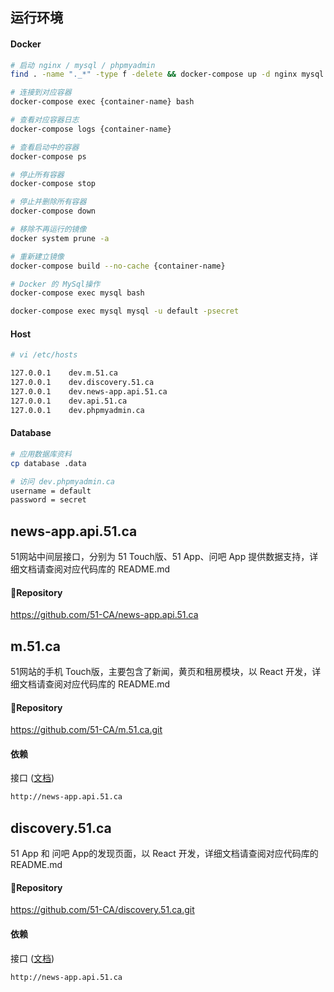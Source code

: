 ## 运行环境

#### Docker

```bash
# 启动 nginx / mysql / phpmyadmin
find . -name "._*" -type f -delete && docker-compose up -d nginx mysql phpmyadmin

# 连接到对应容器
docker-compose exec {container-name} bash

# 查看对应容器日志
docker-compose logs {container-name}

# 查看启动中的容器
docker-compose ps

# 停止所有容器
docker-compose stop

# 停止并删除所有容器
docker-compose down

# 移除不再运行的镜像
docker system prune -a

# 重新建立镜像
docker-compose build --no-cache {container-name}

# Docker 的 MySql操作
docker-compose exec mysql bash

docker-compose exec mysql mysql -u default -psecret

```

#### Host

```bash
# vi /etc/hosts

127.0.0.1    dev.m.51.ca
127.0.0.1    dev.discovery.51.ca
127.0.0.1    dev.news-app.api.51.ca
127.0.0.1    dev.api.51.ca
127.0.0.1    dev.phpmyadmin.ca
```

#### Database

```bash
# 应用数据库资料
cp database .data

# 访问 dev.phpmyadmin.ca
username = default
password = secret
```



## news-app.api.51.ca

51网站中间层接口，分别为 51 Touch版、51 App、问吧 App 提供数据支持，详细文档请查阅对应代码库的 README.md

#### Repository

https://github.com/51-CA/news-app.api.51.ca


## m.51.ca

51网站的手机 Touch版，主要包含了新闻，黄页和租房模块，以 React 开发，详细文档请查阅对应代码库的 README.md

#### Repository

https://github.com/51-CA/m.51.ca.git

#### 依赖
接口 ([文档](https://51dotca.atlassian.net/wiki/spaces/5NA/pages/1048704/51+API))
```bash
http://news-app.api.51.ca
```


## discovery.51.ca

51 App 和 问吧 App的发现页面，以 React 开发，详细文档请查阅对应代码库的 README.md

#### Repository

https://github.com/51-CA/discovery.51.ca.git

#### 依赖
接口 ([文档](https://51dotca.atlassian.net/wiki/spaces/5NA/pages/1048704/51+API))
```bash
http://news-app.api.51.ca
```